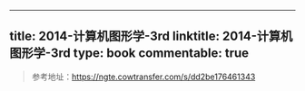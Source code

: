 
---
title: 2014-计算机图形学-3rd
linktitle: 2014-计算机图形学-3rd
type: book
commentable: true
---

> 参考地址：https://ngte.cowtransfer.com/s/dd2be176461343

    